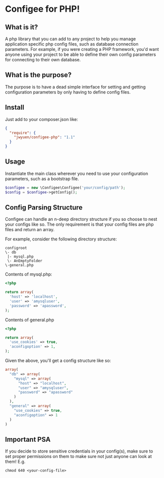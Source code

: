 # Configee for PHP! 

## What is it?
A php library that you can add to any project to help you manage
application specific php config files, such as database connection parameters.
For example, if you were creating a PHP framework, you'd want anyone using your
project to be able to define their own config parameters for connecting to their
own database.

## What is the purpose?
The purpose is to have a dead simple interface for setting and getting
configuration parameters by only having to define config files.

## Install
Just add to your composer.json like:
```json
{
  "require": {
    "jwyuen/configee-php": "1.1"
  }
}
``` 

## Usage
Instantiate the main class wherever you need to use your configuration 
parameters, such as a bootstrap file.
```php
$configee = new \Configee\Configee('your/config/path');
$config = $configee->getConfig();
```

## Config Parsing Structure
Configee can handle an n-deep directory structure if you so choose to nest your 
configs like so.  The only requirement is that your config files are php files 
and return an array.

For example, consider the following directory structure:

```
configroot
\- db
 |- mysql.php
 \- AnEmptyFolder
\-general.php
```

Contents of mysql.php:
```php
<?php

return array(
  'host' => 'localhost',
  'user' => 'amysqluser',
  'password' => 'apassword',
);
```

Contents of general.php
```php
<?php

return array(
  'use_cookies' => true,
  'aconfigoption' => 1,
);
```

Given the above, you'll get a config structure like so:
```php
array(
  "db" => array(
    "mysql" => array(
      "host" => "localhost",
      "user" => "amysqluser",
      "password" => "apassword"
    )
  ),
  "general" => array(
    "use_cookies" => true,
    "aconfigoption" => 1
  )
)
```

## Important PSA
If you decide to store sensitive credentials in your config(s), make sure to set
proper permissions on them to make sure not just anyone can look at them!  E.g.
```
chmod 640 <your-config-file>
```
